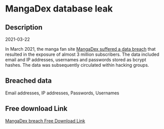 # MangaDex database leak

## Description

2021-03-22

In March 2021, the manga fan site <a href="https://portswigger.net/daily-swig/mangadex-website-taken-offline-following-cyber-attack-data-breach" target="_blank" rel="noopener">MangaDex suffered a data breach</a> that resulted in the exposure of almost 3 million subscribers. The data included email and IP addresses, usernames and passwords stored as bcrypt hashes. The data was subsequently circulated within hacking groups.

## Breached data

Email addresses, IP addresses, Passwords, Usernames

## Free download Link

[MangaDex breach Free Download Link](https://link-to.net/1229997/305.37644597495006/dynamic/?r=aHR0cHM6Ly93d3cubWVkaWFmaXJlLmNvbS92aWV3L0RKcWdRakk0TkVPZHczSS9tYW5nYWRleC5vcmcvZmlsZQ==)
